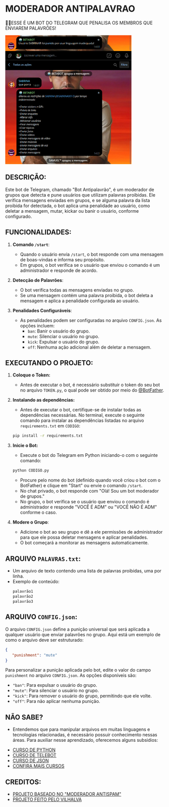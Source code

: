 # MODERADOR ANTIPALAVRAO
👮‍♂️ESSE É UM BOT DO TELEGRAM QUE PENALISA OS MEMBROS QUE ENVIAREM PALAVRÕES!

<img src="./IMAGENS/FOTO_01.png" align="center" width="400"> <br>
<img src="./IMAGENS/FOTO_02.png" align="center" width="400"> <br>

## DESCRIÇÃO:
Este bot de Telegram, chamado "Bot Antipalavrão", é um moderador de grupos que detecta e pune usuários que utilizam palavras proibidas. Ele verifica mensagens enviadas em grupos, e se alguma palavra da lista proibida for detectada, o bot aplica uma penalidade ao usuário, como deletar a mensagem, mutar, kickar ou banir o usuário, conforme configurado.

## FUNCIONALIDADES:
1. **Comando `/start`**:
   - Quando o usuário envia `/start`, o bot responde com uma mensagem de boas-vindas e informa seu propósito.
   - Em grupos, o bot verifica se o usuário que enviou o comando é um administrador e responde de acordo.

2. **Detecção de Palavrões**:
   - O bot verifica todas as mensagens enviadas no grupo.
   - Se uma mensagem contém uma palavra proibida, o bot deleta a mensagem e aplica a penalidade configurada ao usuário.

3. **Penalidades Configuráveis**:
   - As penalidades podem ser configuradas no arquivo `CONFIG.json`. As opções incluem:
     - `ban`: Banir o usuário do grupo.
     - `mute`: Silenciar o usuário no grupo.
     - `kick`: Expulsar o usuário do grupo.
     - `off`: Nenhuma ação adicional além de deletar a mensagem.

## EXECUTANDO O PROJETO:
1. **Coloque o Token:**
   - Antes de executar o bot, é necessário substituir o token do seu bot no arquivo `TOKEN.py`, o qual pode ser obtido por meio do [@BotFather](https://t.me/BotFather).

2. **Instalando as dependências:**
   - Antes de executar o bot, certifique-se de instalar todas as dependências necessárias. No terminal, execute o seguinte comando para instalar as dependências listadas no arquivo `requirements.txt` em `CODIGO`:
   ```bash
   pip install -r requirements.txt
   ```

3. **Inicie o Bot:**
   - Execute o bot do Telegram em Python iniciando-o com o seguinte comando:
   ```bash
   python CODIGO.py
   ```

   - Procure pelo nome do bot (definido quando você criou o bot com o BotFather) e clique em "Start" ou envie o comando `/start`.
   - No chat privado, o bot responde com "Olá! Sou um bot moderador de grupos."
   - No grupo, o bot verifica se o usuário que enviou o comando é administrador e responde "VOCÊ É ADM" ou "VOCÊ NÃO É ADM" conforme o caso.

4. **Modere o Grupo**:
   - Adicione o bot ao seu grupo e dê a ele permissões de administrador para que ele possa deletar mensagens e aplicar penalidades.
   - O bot começará a monitorar as mensagens automaticamente.

## ARQUIVO `PALAVRAS.txt`:
- Um arquivo de texto contendo uma lista de palavras proibidas, uma por linha.
- Exemplo de conteúdo:
   ```
   palavrão1
   palavrão2
   palavrão3
   ```

## ARQUIVO `CONFIG.json`:
O arquivo `CONFIG.json` define a punição universal que será aplicada a qualquer usuário que enviar palavrões no grupo. Aqui está um exemplo de como o arquivo deve ser estruturado:

```json
{
   "punishment": "mute"
}
```

Para personalizar a punição aplicada pelo bot, edite o valor do campo `punishment` no arquivo `CONFIG.json`. As opções disponíveis são:

- `"ban"`: Para expulsar o usuário do grupo.
- `"mute"`: Para silenciar o usuário no grupo.
- `"kick"`: Para remover o usuário do grupo, permitindo que ele volte.
- `"off"`: Para não aplicar nenhuma punição.

## NÃO SABE?
- Entendemos que para manipular arquivos em muitas linguagens e tecnologias relacionadas, é necessário possuir conhecimento nessas áreas. Para auxiliar nesse aprendizado, oferecemos alguns subsidios:
* [CURSO DE PYTHON](https://github.com/VILHALVA/CURSO-DE-PYTHON)
* [CURSO DE TELEBOT](https://github.com/VILHALVA/CURSO-DE-TELEBOT)
* [CURSO DE JSON](https://github.com/VILHALVA/CURSO-DE-JSON)
* [CONFIRA MAIS CURSOS](https://github.com/VILHALVA?tab=repositories&q=+topic:CURSO)

## CREDITOS:
- [PROJETO BASEADO NO "MODERADOR ANTISPAM"](https://github.com/VILHALVA/MODERADOR-ANTISPAM)
- [PROJETO FEITO PELO VILHALVA](https://github.com/VILHALVA)
